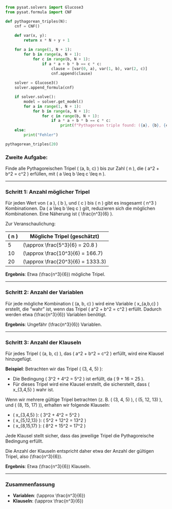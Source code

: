 ```python
from pysat.solvers import Glucose3
from pysat.formula import CNF

def pythagorean_triples(N):
    cnf = CNF()
    
    def var(x, y):
        return x * N + y + 1

    for a in range(1, N + 1):
        for b in range(a, N + 1):
            for c in range(b, N + 1):
                if a * a + b * b == c * c:
                    clause = [var(0, a), var(1, b), var(2, c)]
                    cnf.append(clause)
    
    solver = Glucose3()
    solver.append_formula(cnf)

    if solver.solve():
        model = solver.get_model()
        for a in range(1, N + 1):
            for b in range(a, N + 1):
                for c in range(b, N + 1):
                    if a * a + b * b == c * c:
                        print(f"Pythagorean triple found: ({a}, {b}, {c})")
    else:
        print("Fehler")

pythagorean_triples(20)
```

### Zweite Aufgabe:
Finde alle Pythagoreischen Tripel \( (a, b, c) \) bis zur Zahl \( n \), die \( a^2 + b^2 = c^2 \) erfüllen, mit \( a \leq b \leq c \leq n \).

---

### Schritt 1: Anzahl möglicher Tripel

Für jeden Wert von \( a \), \( b \), und \( c \) bis \( n \) gibt es insgesamt \( n^3 \) Kombinationen. Da \( a \leq b \leq c \) gilt, reduzieren sich die möglichen Kombinationen. Eine Näherung ist \( \frac{n^3}{6} \).

Zur Veranschaulichung:

| \( n \) | Mögliche Tripel (geschätzt) |
|---------|------------------------------|
| 5       | \(\approx \frac{5^3}{6} = 20.8 \)  |
| 10      | \(\approx \frac{10^3}{6} = 166.7\) |
| 20      | \(\approx \frac{20^3}{6} = 1333.3\) |

**Ergebnis**: Etwa \(\frac{n^3}{6}\) mögliche Tripel.

---

### Schritt 2: Anzahl der Variablen

Für jede mögliche Kombination \( (a, b, c) \) wird eine Variable \( x_{a,b,c} \) erstellt, die "wahr" ist, wenn das Tripel \( a^2 + b^2 = c^2 \) erfüllt. Dadurch werden etwa \(\frac{n^3}{6}\) Variablen benötigt.

**Ergebnis**: Ungefähr \(\frac{n^3}{6}\) Variablen.

---

### Schritt 3: Anzahl der Klauseln

Für jedes Tripel \( (a, b, c) \), das \( a^2 + b^2 = c^2 \) erfüllt, wird eine Klausel hinzugefügt.

**Beispiel**: Betrachten wir das Tripel \( (3, 4, 5) \):
- Die Bedingung \( 3^2 + 4^2 = 5^2 \) ist erfüllt, da \( 9 + 16 = 25 \).
- Für dieses Tripel wird eine Klausel erstellt, die sicherstellt, dass \( x_{3,4,5} \) wahr ist.

Wenn wir mehrere gültige Tripel betrachten (z. B. \( (3, 4, 5) \), \( (5, 12, 13) \), und \( (8, 15, 17) \)), erhalten wir folgende Klauseln:
- \( x_{3,4,5} \): \( 3^2 + 4^2 = 5^2 \)
- \( x_{5,12,13} \): \( 5^2 + 12^2 = 13^2 \)
- \( x_{8,15,17} \): \( 8^2 + 15^2 = 17^2 \)

Jede Klausel stellt sicher, dass das jeweilige Tripel die Pythagoreische Bedingung erfüllt.

Die Anzahl der Klauseln entspricht daher etwa der Anzahl der gültigen Tripel, also \(\frac{n^3}{6}\).

**Ergebnis**: Etwa \(\frac{n^3}{6}\) Klauseln.

---

### Zusammenfassung
- **Variablen**: \(\approx \frac{n^3}{6}\)
- **Klauseln**: \(\approx \frac{n^3}{6}\)

